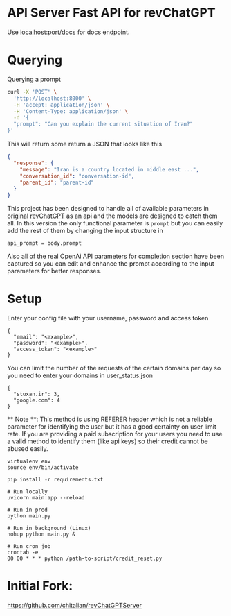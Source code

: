 # API Server Fast API for revChatGPT

Use
[localhost:port/docs](localhost:8000/docs)
for docs endpoint.
# Querying

Querying a prompt

```bash
curl -X 'POST' \
  'http://localhost:8000' \
  -H 'accept: application/json' \
  -H 'Content-Type: application/json' \
  -d '{
  "prompt": "Can you explain the current situation of Iran?"
}'
```

This will return some return a JSON that looks like this

```json
{
  "response": {
    "message": "Iran is a country located in middle east ...",
    "conversation_id": "conversation-id",
    "parent_id": "parent-id"
  }
}
```
This project has been designed to handle all of available parameters in original [revChatGPT](https://github.com/acheong08/ChatGPT) as an api and the models are designed to catch them all. In this version the only functional parameter is `prompt` but you can easily add the rest of them by changing the input structure in 
``` 
api_prompt = body.prompt 
``` 
Also all of the real OpenAi API parameters for completion section have been captured so you can edit and enhance the prompt according to the input parameters for better responses.

# Setup

Enter your config file with your username, password and access token

```
{
  "email": "<example>",
  "password": "<example>",
  "access_token": "<example>"
}
```
You can limit the number of the requests of the certain domains per day so you need to enter your domains in user_status.json

```
{
  "stuxan.ir": 3,
  "google.com": 4
}
```
** Note **: This method is using REFERER header which is not a reliable parameter for identifying the user but it has a good certainty on user limit rate. If you are providing a paid subscription for your users you need to use a valid method to identify them (like api keys) so their credit cannot be abused easily.

```
virtualenv env
source env/bin/activate

pip install -r requirements.txt

# Run locally
uvicorn main:app --reload

# Run in prod
python main.py

# Run in background (Linux)
nohup python main.py & 

# Run cron job
crontab -e
00 00 * * * python /path-to-script/credit_reset.py
```
# Initial Fork:

https://github.com/chitalian/revChatGPTServer
